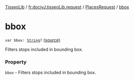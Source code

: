 [TisseoLib](../../index.md) / [fr.docjyJ.tisseoLib.request](../index.md) / [PlacesRequest](index.md) / [bbox](./bbox.md)

# bbox

`var bbox: `[`String`](https://kotlinlang.org/api/latest/jvm/stdlib/kotlin/-string/index.html)`?` [(source)](https://github.com/docjyj/tisseoLib/tree/master/src/main/kotlin/fr/docjyJ/tisseoLib/request/PlacesRequest.kt#L51)

Filters stops included in bounding box.

### Property

`bbox` - Filters stops included in bounding box.